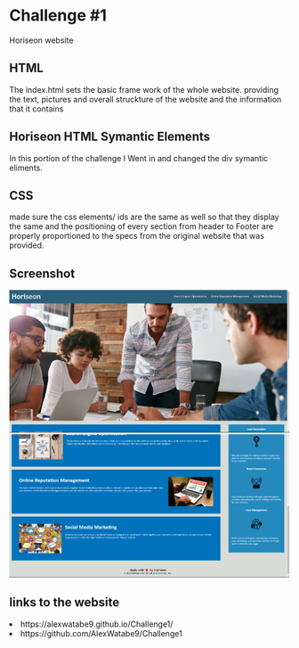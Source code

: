 # Challenge #1 
Horiseon website 
## HTML 
The index.html sets the basic frame work of the whole website. providing the text, pictures and overall struckture of the website and the information that it contains


## Horiseon HTML Symantic Elements
In this portion of the challenge I Went in and changed the div symantic eliments. 

## CSS
made sure the css elements/ ids are the same as well so that they display the same and the positioning of every section from header to Footer are properly proportioned to the specs from the original website that was provided.

## Screenshot 
![screenshots of the Horiseon website](./assets/images/Screenshot_20230130_040223.png)
![screenshot of the Horiseon website](./assets/images/Screenshot_20230130_040233.png)

## links to the website
<li>https://alexwatabe9.github.io/Challenge1/</li>
<li>https://github.com/AlexWatabe9/Challenge1</li>
